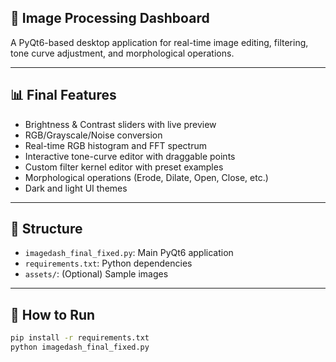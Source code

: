 ## 🧠 Image Processing Dashboard

A PyQt6-based desktop application for real-time image editing, filtering, tone curve adjustment, and morphological operations.

---

## 📊 Final Features
- Brightness & Contrast sliders with live preview
- RGB/Grayscale/Noise conversion
- Real-time RGB histogram and FFT spectrum
- Interactive tone-curve editor with draggable points
- Custom filter kernel editor with preset examples
- Morphological operations (Erode, Dilate, Open, Close, etc.)
- Dark and light UI themes

---

## 📁 Structure
- `imagedash_final_fixed.py`: Main PyQt6 application
- `requirements.txt`: Python dependencies
- `assets/`: (Optional) Sample images

---

## 🧪 How to Run

```bash
pip install -r requirements.txt
python imagedash_final_fixed.py
